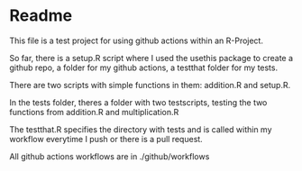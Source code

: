 # Readme

This file is a test project for using github actions within an R-Project.

So far, there is a setup.R script where I used the usethis package to create a github repo, a folder for my github actions, a testthat folder for my tests.

There are two scripts with simple functions in them: addition.R and setup.R.

In the tests folder, theres a folder with two testscripts, testing the two functions from addition.R and multiplication.R

The testthat.R specifies the directory with tests and is called within my workflow everytime I push or there is a pull request.

All github actions workflows are in ./github/workflows

